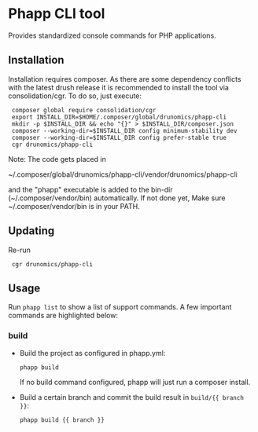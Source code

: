 # Phapp CLI tool

Provides standardized console commands for PHP applications.

## Installation

Installation requires composer. As there are some dependency conflicts with the
latest drush release it is recommended to install the tool via consolidation/cgr.
To do so, just execute:

     composer global require consolidation/cgr
     export INSTALL_DIR=$HOME/.composer/global/drunomics/phapp-cli
     mkdir -p $INSTALL_DIR && echo "{}" > $INSTALL_DIR/composer.json
     composer --working-dir=$INSTALL_DIR config minimum-stability dev
     composer --working-dir=$INSTALL_DIR config prefer-stable true
     cgr drunomics/phapp-cli

Note: The code gets placed in 

  ~/.composer/global/drunomics/phapp-cli/vendor/drunomics/phapp-cli
  
and the "phapp" executable is added to the bin-dir (~/.composer/vendor/bin)
automatically. If not done yet, Make sure ~/.composer/vendor/bin is in your
PATH.
 
## Updating

Re-run
      
     cgr drunomics/phapp-cli
     
## Usage

Run `phapp list` to show a list of support commands. A few important commands
are highlighted below:


### build

  - Build the project as configured in phapp.yml:
  
        phapp build
        
    If no build command configured, phapp will just run a composer install.

  - Build a certain branch and commit the build result in `build/{{ branch }}`:
  
        phapp build {{ branch }}
